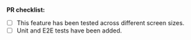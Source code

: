 <!-- Please check if complete, and if not applicable -->

**PR checklist:**

- [ ] This feature has been tested across different screen sizes.
- [ ] Unit and E2E tests have been added.
